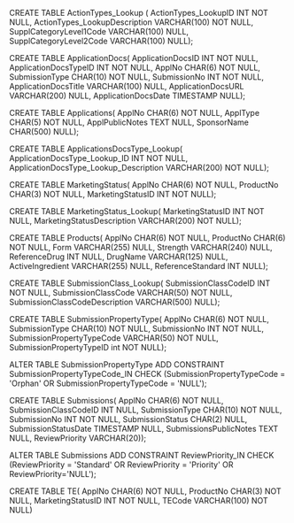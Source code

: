 CREATE TABLE ActionTypes_Lookup (
ActionTypes_LookupID INT NOT NULL,
ActionTypes_LookupDescription VARCHAR(100) NOT NULL,
SupplCategoryLevel1Code VARCHAR(100) NULL,
SupplCategoryLevel2Code VARCHAR(100) NULL);


CREATE TABLE ApplicationDocs(
ApplicationDocsID INT NOT NULL,
ApplicationDocsTypeID INT NOT NULL,
ApplNo CHAR(6) NOT NULL,
SubmissionType CHAR(10) NOT NULL,
SubmissionNo INT NOT NULL,
ApplicationDocsTitle VARCHAR(100) NULL,
ApplicationDocsURL VARCHAR(200) NULL,
ApplicationDocsDate TIMESTAMP NULL);

CREATE TABLE Applications(
ApplNo CHAR(6) NOT NULL,
ApplType CHAR(5) NOT NULL,
ApplPublicNotes TEXT NULL,
SponsorName CHAR(500) NULL);

CREATE TABLE ApplicationsDocsType_Lookup(
ApplicationDocsType_Lookup_ID INT NOT NULL,
ApplicationDocsType_Lookup_Description VARCHAR(200) NOT NULL);


CREATE TABLE MarketingStatus(
ApplNo CHAR(6) NOT NULL,
ProductNo CHAR(3) NOT NULL,
MarketingStatusID INT NOT NULL);

CREATE TABLE MarketingStatus_Lookup(
MarketingStatusID INT NOT NULL,
MarketingStatusDescription VARCHAR(200) NOT NULL);

CREATE TABLE Products(
ApplNo CHAR(6) NOT NULL,
ProductNo CHAR(6) NOT NULL,
Form VARCHAR(255) NULL,
Strength VARCHAR(240) NULL,
ReferenceDrug INT NULL,
DrugName VARCHAR(125) NULL,
ActiveIngredient VARCHAR(255) NULL,
ReferenceStandard INT NULL);


CREATE TABLE SubmissionClass_Lookup(
SubmissionClassCodeID INT NOT NULL,
SubmissionClassCode VARCHAR(50) NOT NULL,
SubmissionClassCodeDescription VARCHAR(500) NULL);

CREATE TABLE SubmissionPropertyType(
ApplNo CHAR(6) NOT NULL,
SubmissionType CHAR(10) NOT NULL,
SubmissionNo INT NOT NULL,
SubmissionPropertyTypeCode VARCHAR(50) NOT NULL,
SubmissionPropertyTypeID int NOT NULL);

ALTER TABLE SubmissionPropertyType 
   ADD CONSTRAINT SubmissionPropertyTypeCode_IN 
   CHECK (SubmissionPropertyTypeCode = 'Orphan' OR SubmissionPropertyTypeCode = 'NULL');

CREATE TABLE Submissions(
ApplNo CHAR(6) NOT NULL,
SubmissionClassCodeID INT NULL,
SubmissionType CHAR(10) NOT NULL,
SubmissionNo INT NOT NULL,
SubmissionStatus CHAR(2) NULL,
SubmissionStatusDate TIMESTAMP NULL,
SubmissionsPublicNotes TEXT NULL,
ReviewPriority VARCHAR(20));

ALTER TABLE Submissions 
   ADD CONSTRAINT ReviewPriority_IN 
   CHECK (ReviewPriority = 'Standard' OR ReviewPriority = 'Priority' OR ReviewPriority='NULL');

 
CREATE TABLE TE(
ApplNo CHAR(6) NOT NULL,
ProductNo CHAR(3) NOT NULL,
MarketingStatusID INT NOT NULL,
TECode VARCHAR(100) NOT NULL)
